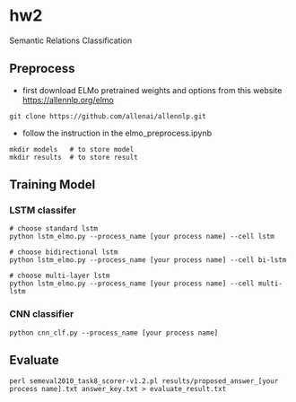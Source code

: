 # hw2
Semantic Relations Classification

## Preprocess
- first download ELMo pretrained weights and options from this website https://allennlp.org/elmo
```
git clone https://github.com/allenai/allennlp.git
```
- follow the instruction in the elmo_preprocess.ipynb

```
mkdir models   # to store model
mkdir results  # to store result
```

## Training Model

### LSTM classifer
```
# choose standard lstm
python lstm_elmo.py --process_name [your process name] --cell lstm

# choose bidirectional lstm
python lstm_elmo.py --process_name [your process name] --cell bi-lstm

# choose multi-layer lstm
python lstm_elmo.py --process_name [your process name] --cell multi-lstm
```

### CNN classifier
```
python cnn_clf.py --process_name [your process name]
```

## Evaluate
```
perl semeval2010_task8_scorer-v1.2.pl results/proposed_answer_[your process name].txt answer_key.txt > evaluate_result.txt
```
